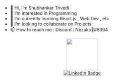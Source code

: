 - 👋 Hi, I’m Shubhankar Trivedi 
- 👀 I’m interested in Programming
- 🌱 I’m currently learning React.js , Web Dev , etc
- 💞️ I’m looking to collaborate on Projects
- 📫 How to reach me : Discord : Nezuko🌙#8304

<div id="header" align="center">
  <img src="https://i.ibb.co/wCBr2vh/285-2856898-anime-animeboy-animeguy-boyanime-guyanime-hot-anime-boy-removebg-preview.png" width="100"/>
</div>
<div id="badges"align="center">
  <a href="https://www.instagram.com/shubhankarco/"target="_blank">
    <img src="https://img.shields.io/badge/Instagram-E4405F?style=for-the-badge&logo=instagram&logoColor=white" alt="LinkedIn Badge"/>
  </a>
</div>
<img src="https://komarev.com/ghpvc/?shubhankartrivedi&style=flat-square&color=blue" alt=""/>
